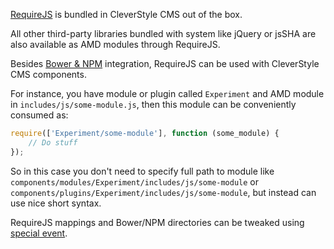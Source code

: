 [RequireJS](https://github.com/jrburke/requirejs) is bundled in CleverStyle CMS out of the box.

All other third-party libraries bundled with system like jQuery or jsSHA are also available as AMD modules through RequireJS.

Besides [Bower & NPM](/docs/Bower-and-NPM.md) integration, RequireJS can be used with CleverStyle CMS components.

For instance, you have module or plugin called `Experiment` and AMD module in `includes/js/some-module.js`, then this module can be conveniently consumed as:

```javascript
require(['Experiment/some-module'], function (some_module) {
	// Do stuff
});
```

So in this case you don't need to specify full path to module like `components/modules/Experiment/includes/js/some-module` or `components/plugins/Experiment/includes/js/some-module`, but instead can use nice short syntax.

RequireJS mappings and Bower/NPM directories can be tweaked using [special event](/docs/%24Page.md#systempagerequirejs).
